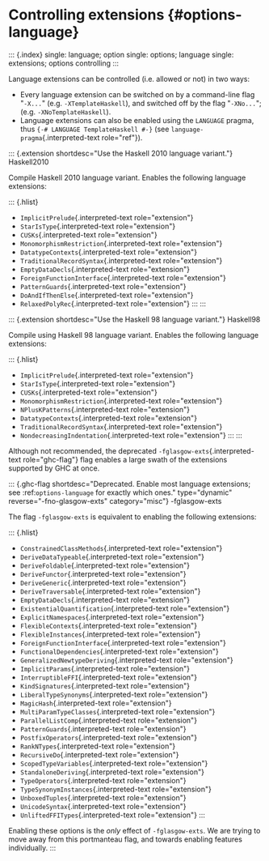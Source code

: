 Controlling extensions {#options-language}
======================

::: {.index}
single: language; option single: options; language single: extensions;
options controlling
:::

Language extensions can be controlled (i.e. allowed or not) in two ways:

-   Every language extension can be switched on by a command-line flag
    \"`-X...`\" (e.g. `-XTemplateHaskell`), and switched off by the flag
    \"`-XNo...`\"; (e.g. `-XNoTemplateHaskell`).
-   Language extensions can also be enabled using the `LANGUAGE` pragma,
    thus `{-# LANGUAGE TemplateHaskell #-}` (see
    `language-pragma`{.interpreted-text role="ref"}).

::: {.extension shortdesc="Use the Haskell 2010 language variant."}
Haskell2010

Compile Haskell 2010 language variant. Enables the following language
extensions:

::: {.hlist}
-   `ImplicitPrelude`{.interpreted-text role="extension"}
-   `StarIsType`{.interpreted-text role="extension"}
-   `CUSKs`{.interpreted-text role="extension"}
-   `MonomorphismRestriction`{.interpreted-text role="extension"}
-   `DatatypeContexts`{.interpreted-text role="extension"}
-   `TraditionalRecordSyntax`{.interpreted-text role="extension"}
-   `EmptyDataDecls`{.interpreted-text role="extension"}
-   `ForeignFunctionInterface`{.interpreted-text role="extension"}
-   `PatternGuards`{.interpreted-text role="extension"}
-   `DoAndIfThenElse`{.interpreted-text role="extension"}
-   `RelaxedPolyRec`{.interpreted-text role="extension"}
:::
:::

::: {.extension shortdesc="Use the Haskell 98 language variant."}
Haskell98

Compile using Haskell 98 language variant. Enables the following
language extensions:

::: {.hlist}
-   `ImplicitPrelude`{.interpreted-text role="extension"}
-   `StarIsType`{.interpreted-text role="extension"}
-   `CUSKs`{.interpreted-text role="extension"}
-   `MonomorphismRestriction`{.interpreted-text role="extension"}
-   `NPlusKPatterns`{.interpreted-text role="extension"}
-   `DatatypeContexts`{.interpreted-text role="extension"}
-   `TraditionalRecordSyntax`{.interpreted-text role="extension"}
-   `NondecreasingIndentation`{.interpreted-text role="extension"}
:::
:::

Although not recommended, the deprecated
`-fglasgow-exts`{.interpreted-text role="ghc-flag"} flag enables a large
swath of the extensions supported by GHC at once.

::: {.ghc-flag shortdesc="Deprecated. Enable most language extensions;
see :ref:`options-language` for exactly which ones." type="dynamic" reverse="-fno-glasgow-exts" category="misc"}
-fglasgow-exts

The flag `-fglasgow-exts` is equivalent to enabling the following
extensions:

::: {.hlist}
-   `ConstrainedClassMethods`{.interpreted-text role="extension"}
-   `DeriveDataTypeable`{.interpreted-text role="extension"}
-   `DeriveFoldable`{.interpreted-text role="extension"}
-   `DeriveFunctor`{.interpreted-text role="extension"}
-   `DeriveGeneric`{.interpreted-text role="extension"}
-   `DeriveTraversable`{.interpreted-text role="extension"}
-   `EmptyDataDecls`{.interpreted-text role="extension"}
-   `ExistentialQuantification`{.interpreted-text role="extension"}
-   `ExplicitNamespaces`{.interpreted-text role="extension"}
-   `FlexibleContexts`{.interpreted-text role="extension"}
-   `FlexibleInstances`{.interpreted-text role="extension"}
-   `ForeignFunctionInterface`{.interpreted-text role="extension"}
-   `FunctionalDependencies`{.interpreted-text role="extension"}
-   `GeneralizedNewtypeDeriving`{.interpreted-text role="extension"}
-   `ImplicitParams`{.interpreted-text role="extension"}
-   `InterruptibleFFI`{.interpreted-text role="extension"}
-   `KindSignatures`{.interpreted-text role="extension"}
-   `LiberalTypeSynonyms`{.interpreted-text role="extension"}
-   `MagicHash`{.interpreted-text role="extension"}
-   `MultiParamTypeClasses`{.interpreted-text role="extension"}
-   `ParallelListComp`{.interpreted-text role="extension"}
-   `PatternGuards`{.interpreted-text role="extension"}
-   `PostfixOperators`{.interpreted-text role="extension"}
-   `RankNTypes`{.interpreted-text role="extension"}
-   `RecursiveDo`{.interpreted-text role="extension"}
-   `ScopedTypeVariables`{.interpreted-text role="extension"}
-   `StandaloneDeriving`{.interpreted-text role="extension"}
-   `TypeOperators`{.interpreted-text role="extension"}
-   `TypeSynonymInstances`{.interpreted-text role="extension"}
-   `UnboxedTuples`{.interpreted-text role="extension"}
-   `UnicodeSyntax`{.interpreted-text role="extension"}
-   `UnliftedFFITypes`{.interpreted-text role="extension"}
:::

Enabling these options is the *only* effect of `-fglasgow-exts`. We are
trying to move away from this portmanteau flag, and towards enabling
features individually.
:::

